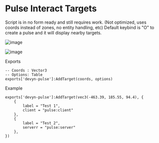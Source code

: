 # Pulse Interact Targets
Script is in no form ready and still requires work. (Not optimized, uses coords instead of zones, no entity handling, etc)
Default keybind is "O" to create a pulse and it will display nearby targets.

![image](https://github.com/darktrovx/devyn-pulse/assets/7463741/e61f2552-779e-44c0-8f5d-c1c61cfec7f4)

![image](https://github.com/darktrovx/devyn-pulse/assets/7463741/ab5aba70-21d9-4b50-b93f-cbd09236e19f)



Exports
```
-- Coords : Vector3
-- Options: Table
exports['devyn-pulse']:AddTarget(coords, options)
```

Example
```
exports['devyn-pulse']:AddTarget(vec3(-463.39, 185.55, 94.4), {
    {
        label = "Test 1",
        client = "pulse:client"
    },
    {
        label = "Test 2",
        serverr = "pulse:server"
    },
})
```
